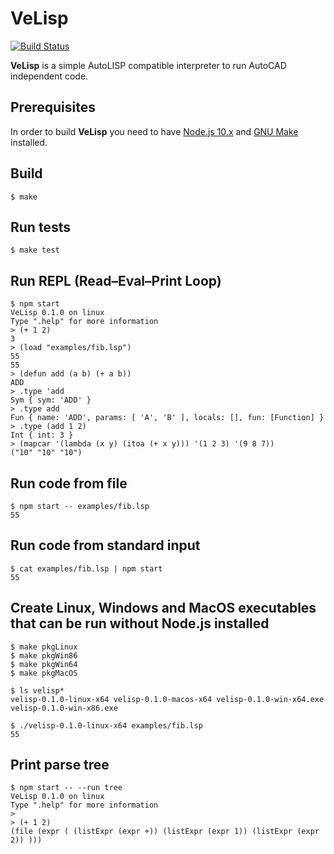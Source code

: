 # VeLisp

[![Build Status](https://travis-ci.org/ten0s/velisp.svg)](https://travis-ci.org/ten0s/velisp)

**VeLisp** is a simple AutoLISP compatible interpreter to run AutoCAD independent code.

## Prerequisites

In order to build **VeLisp** you need to have [Node.js 10.x](https://nodejs.org/dist/latest-v10.x/) and
[GNU Make](http://www.gnu.org/software/make/) installed.

## Build

```
$ make
```

## Run tests

```
$ make test
```

## Run REPL (Read–Eval–Print Loop)

```
$ npm start
VeLisp 0.1.0 on linux
Type ".help" for more information
> (+ 1 2)
3
> (load "examples/fib.lsp")
55
55
> (defun add (a b) (+ a b))
ADD
> .type 'add
Sym { sym: 'ADD' }
> .type add
Fun { name: 'ADD', params: [ 'A', 'B' ], locals: [], fun: [Function] }
> .type (add 1 2)
Int { int: 3 }
> (mapcar '(lambda (x y) (itoa (+ x y))) '(1 2 3) '(9 8 7))
("10" "10" "10")
```

## Run code from file

```
$ npm start -- examples/fib.lsp
55
```

## Run code from standard input

```
$ cat examples/fib.lsp | npm start
55
```

## Create Linux, Windows and MacOS executables that can be run without Node.js installed


```
$ make pkgLinux
$ make pkgWin86
$ make pkgWin64
$ make pkgMacOS
```

```
$ ls velisp*
velisp-0.1.0-linux-x64 velisp-0.1.0-macos-x64 velisp-0.1.0-win-x64.exe velisp-0.1.0-win-x86.exe
```

```
$ ./velisp-0.1.0-linux-x64 examples/fib.lsp
55
```

## Print parse tree

```
$ npm start -- --run tree
VeLisp 0.1.0 on linux
Type ".help" for more information
>
> (+ 1 2)
(file (expr ( (listExpr (expr +)) (listExpr (expr 1)) (listExpr (expr 2)) )))
```
